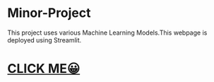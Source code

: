 # Minor-Project
This project uses various Machine Learning Models.This webpage is deployed using Streamlit.
# [CLICK ME😀](https://evans129.github.io/Minor-Project/project_frontpage.html)
